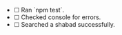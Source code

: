 <!-- Please provide one line description of the changes you made.
Example: I updated the logic for this function to cover more cases. -->

<!-- Before submitting a PR, we would like you to confirm the following: -->

* [ ] <!-- I --> Ran `npm test`.
* [ ] <!-- I --> Checked console for errors.
* [ ] <!-- I --> Searched a shabad successfully.

<!-- New to markdown? Put a 'x' between [ ] to confirm. Example: -->
<!-- * [x] Ran `npm test`. -->
<!-- * [x] Checked console for errors. -->
<!-- * [ ] Searched a shabad successfully. -->
